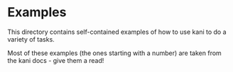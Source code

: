 # Examples

This directory contains self-contained examples of how to use kani to do a variety of tasks.

Most of these examples (the ones starting with a number) are taken from the kani docs - give them a read!
